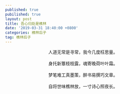 ```yaml
---
published: true
pubilished: true
layout: post
title: 吾心归处是樵林
date: '2019-03-31 18:40:00 +0800'
categories: 樵林后子
tag: 樵林后子
---
```


<div style="text-align:center;">
人道无常是寻常，我今几度枉思量。
<br><br>
身托新簟枝枝露，魂寄晚荷叶叶霜。
<br><br>
梦笔难工真墨策，醉书易撰巧文章。
<br><br>
自将世味樵林放，一寸诗心照夜长。
<div>
